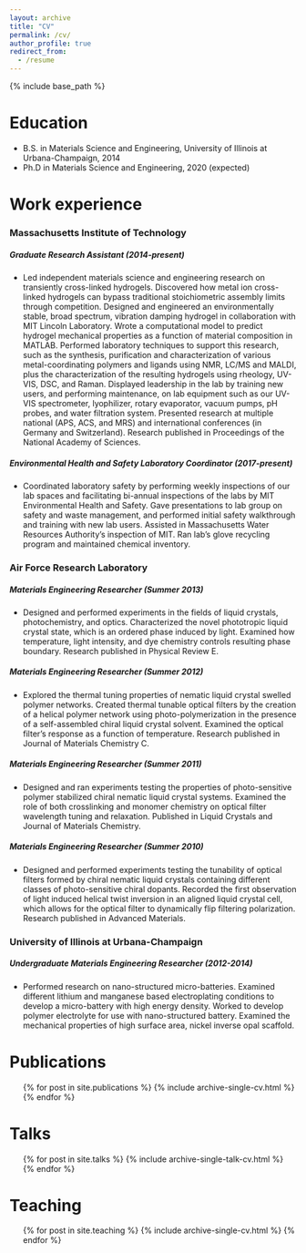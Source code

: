```yaml
---
layout: archive
title: "CV"
permalink: /cv/
author_profile: true
redirect_from:
  - /resume
---
```


{% include base_path %}

# Education

* B.S. in Materials Science and Engineering, University of Illinois at Urbana-Champaign, 2014
* Ph.D in Materials Science and Engineering, 2020 (expected)

# Work experience

### Massachusetts Institute of Technology

##### Graduate Research Assistant (2014-present)

* Led independent materials science and engineering research on transiently cross-linked hydrogels. Discovered how metal ion cross- linked hydrogels can bypass traditional stoichiometric assembly limits through competition. Designed and engineered an environmentally stable, broad spectrum, vibration damping hydrogel in collaboration with MIT Lincoln Laboratory. Wrote a computational model to predict hydrogel mechanical properties as a function of material composition in MATLAB. Performed laboratory techniques to support this research, such as the synthesis, purification and characterization of various metal-coordinating polymers and ligands using NMR, LC/MS and MALDI, plus the characterization of the resulting hydrogels using rheology, UV-VIS, DSC, and Raman. Displayed leadership in the lab by training new users, and performing maintenance, on lab equipment such as our UV-VIS spectrometer, lyophilizer, rotary evaporator, vacuum pumps, pH probes, and water filtration system. Presented research at multiple national (APS, ACS, and MRS) and international conferences (in Germany and Switzerland). Research published in Proceedings of the National Academy of Sciences.

##### Environmental Health and Safety Laboratory Coordinator (2017-present)

* Coordinated laboratory safety by performing weekly inspections of our lab spaces and facilitating bi-annual inspections of the labs by MIT Environmental Health and Safety. Gave presentations to lab group on safety and waste management, and performed initial safety walkthrough and training with new lab users. Assisted in Massachusetts Water Resources Authority’s inspection of MIT. Ran lab’s glove recycling program and maintained chemical inventory.

### Air Force Research Laboratory

##### Materials Engineering Researcher (Summer 2013)

* Designed and performed experiments in the fields of liquid crystals, photochemistry, and optics. Characterized the novel phototropic liquid crystal state, which is an ordered phase induced by light. Examined how temperature, light intensity, and dye chemistry controls resulting phase boundary. Research published in Physical Review E.

##### Materials Engineering Researcher (Summer 2012)

* Explored the thermal tuning properties of nematic liquid crystal swelled polymer networks. Created thermal tunable optical filters by the creation of a helical polymer network using photo-polymerization in the presence of a self-assembled chiral liquid crystal solvent. Examined the optical filter’s response as a function of temperature. Research published in Journal of Materials Chemistry C.

##### Materials Engineering Researcher (Summer 2011)

* Designed and ran experiments testing the properties of photo-sensitive polymer stabilized chiral nematic liquid crystal systems. Examined the role of both crosslinking and monomer chemistry on optical filter wavelength tuning and relaxation. Published in Liquid Crystals and Journal of Materials Chemistry.

##### Materials Engineering Researcher (Summer 2010)

* Designed and performed experiments testing the tunability of optical filters formed by chiral nematic liquid crystals containing different classes of photo-sensitive chiral dopants. Recorded the first observation of light induced helical twist inversion in an aligned liquid crystal cell, which allows for the optical filter to dynamically flip filtering polarization. Research published in Advanced Materials.

### University of Illinois at Urbana-Champaign

##### Undergraduate Materials Engineering Researcher (2012-2014)

* Performed research on nano-structured micro-batteries. Examined different lithium and manganese based electroplating conditions to develop a micro-battery with high energy density. Worked to develop polymer electrolyte for use with nano-structured battery. Examined the mechanical properties of high surface area, nickel inverse opal scaffold.
  
# Publications

  <ul>{% for post in site.publications %}
    {% include archive-single-cv.html %}
  {% endfor %}</ul>
  
# Talks

  <ul>{% for post in site.talks %}
    {% include archive-single-talk-cv.html %}
  {% endfor %}</ul>
  
# Teaching

  <ul>{% for post in site.teaching %}
    {% include archive-single-cv.html %}
  {% endfor %}</ul>
  

